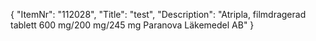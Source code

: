 {
  "ItemNr": "112028",
  "Title": "test",
  "Description": "Atripla, filmdragerad tablett 600 mg/200 mg/245 mg Paranova Läkemedel AB"
}